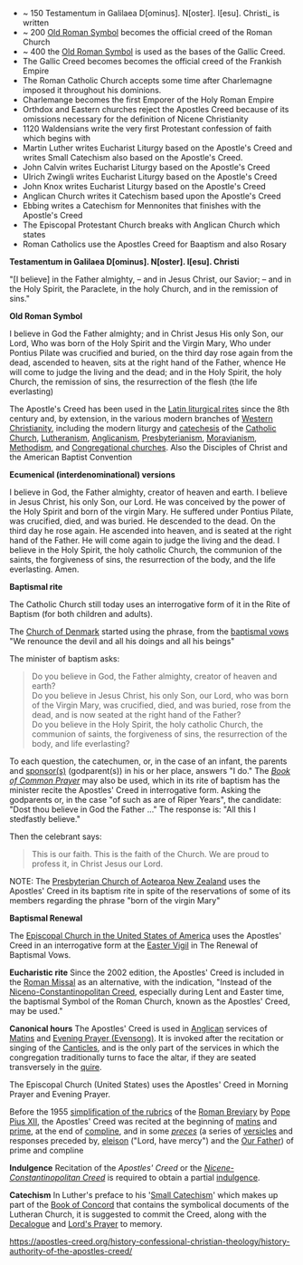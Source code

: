 * ~ 150 Testamentum in Galilaea D[ominus]. N[oster]. I[esu]. Christi_ is written
* ~ 200 [Old Roman Symbol](https://en.wikipedia.org/wiki/Old_Roman_Symbol) becomes the official creed of the Roman Church
* ~ 400 the [Old Roman Symbol](https://en.wikipedia.org/wiki/Old_Roman_Symbol) is used as the bases of the Gallic Creed.
* The Gallic Creed becomes becomes the official creed of the Frankish Empire
* The Roman Catholic Church accepts some time after Charlemagne imposed it throughout his dominions.
* Charlemange becomes the first Emporer of the Holy Roman Empire
* Orthdox and Eastern churches reject the Apostles Creed because of its omissions necessary for the definition of Nicene Christianity
* 1120 Waldensians write the very first Protestant confession of faith which begins with
* Martin Luther writes Eucharist Liturgy based on the Apostle's Creed and writes Small Catechism also based on the Apostle's Creed.
* John Calvin writes Eucharist Liturgy based on the Apostle's Creed
* Ulrich Zwingli writes Eucharist Liturgy based on the Apostle's Creed
* John Knox writes Eucharist Liturgy based on the Apostle's Creed
* Anglican Church writes it Catechism based upon the Apostle's Creed
* Ebbing writes a Catechism for Mennonites that finishes with the Apostle's Creed
* The Episcopal Protestant Church breaks with Anglican Church which states
* Roman Catholics use the Apostles Creed for Baaptism and also Rosary

**Testamentum in Galilaea D[ominus]. N[oster]. I[esu]. Christi** 

"[I believe] in the Father almighty, – and in Jesus Christ, our Savior; – and in the Holy Spirit, the Paraclete, in the holy Church, and in the remission of sins."


**Old Roman Symbol**

I believe in God the Father almighty; and in Christ Jesus His only Son, our Lord, Who was born of the Holy Spirit and the Virgin Mary, Who under Pontius Pilate was crucified and buried, on the third day rose again from the dead, ascended to heaven, sits at the right hand of the Father, whence He will come to judge the living and the dead; and in the Holy Spirit, the holy Church, the remission of sins, the resurrection of the flesh (the life everlasting)

The Apostle's Creed has been used in the [Latin liturgical rites](https://en.wikipedia.org/wiki/Latin_liturgical_rites "Latin liturgical rites") since the 8th century and, by extension, in the various modern branches of [Western Christianity](https://en.wikipedia.org/wiki/Western_Christianity "Western Christianity"), including the modern liturgy and [catechesis](https://en.wikipedia.org/wiki/Catechesis "Catechesis") of the [Catholic Church](https://en.wikipedia.org/wiki/Catholic_Church "Catholic Church"), [Lutheranism](https://en.wikipedia.org/wiki/Lutheranism "Lutheranism"), [Anglicanism](https://en.wikipedia.org/wiki/Anglicanism "Anglicanism"), [Presbyterianism](https://en.wikipedia.org/wiki/Presbyterianism "Presbyterianism"), [Moravianism](https://en.wikipedia.org/wiki/Moravian_Church "Moravian Church"), [Methodism](https://en.wikipedia.org/wiki/Methodism "Methodism"), and [Congregational churches](https://en.wikipedia.org/wiki/Congregational_church "Congregational church"). Also the Disciples of Christ and the American Baptist Convention

**Ecumenical (interdenominational) versions**

I believe in God, the Father almighty, creator of heaven and earth. I believe in Jesus Christ, his only Son, our Lord. He was conceived by the power of the Holy Spirit and born of the virgin Mary. He suffered under Pontius Pilate, was crucified, died, and was buried. He descended to the dead. On the third day he rose again. He ascended into heaven, and is seated at the right hand of the Father. He will come again to judge the living and the dead. I believe in the Holy Spirit, the holy catholic Church, the communion of the saints, the forgiveness of sins, the resurrection of the body, and the life everlasting. Amen.


**Baptismal rite**

The Catholic Church still today uses an interrogative form of it in the Rite of Baptism (for both children and adults). 

The [Church of Denmark](https://en.wikipedia.org/wiki/Church_of_Denmark "Church of Denmark") started using the phrase, from the [baptismal vows](https://en.wikipedia.org/wiki/Baptismal_vows "Baptismal vows") "We renounce the devil and all his doings and all his beings"

The minister of baptism asks:

> Do you believe in God, the Father almighty, creator of heaven and earth?  
> Do you believe in Jesus Christ, his only Son, our Lord, who was born of the Virgin Mary, was crucified, died, and was buried, rose from the dead, and is now seated at the right hand of the Father?  
> Do you believe in the Holy Spirit, the holy catholic Church, the communion of saints, the forgiveness of sins, the resurrection of the body, and life everlasting?

To each question, the catechumen, or, in the case of an infant, the parents and  [sponsor(s)](https://en.wikipedia.org/wiki/Sponsor_(Christianity) "Sponsor (Christianity)")  (godparent(s)) in his or her place, answers "I do." The _[Book of Common Prayer](https://en.wikipedia.org/wiki/Book_of_Common_Prayer "Book of Common Prayer")_ may also be used, which in its rite of baptism has the minister recite the Apostles' Creed in interrogative form. Asking the godparents or, in the case "of such as are of Riper Years", the candidate: "Dost thou believe in God the Father ..." The response is: "All this I stedfastly believe."

Then the celebrant says:

> This is our faith. This is the faith of the Church. We are proud to profess it, in Christ Jesus our Lord.


NOTE: The [Presbyterian Church of Aotearoa New Zealand](https://en.wikipedia.org/wiki/Presbyterian_Church_of_Aotearoa_New_Zealand "Presbyterian Church of Aotearoa New Zealand") uses the Apostles' Creed in its baptism rite in spite of the reservations of some of its members regarding the phrase "born of the virgin Mary"



**Baptismal Renewal**

The [Episcopal Church in the United States of America](https://en.wikipedia.org/wiki/Episcopal_Church_in_the_United_States_of_America "Episcopal Church in the United States of America") uses the Apostles' Creed in an interrogative form at the [Easter Vigil](https://en.wikipedia.org/wiki/Easter_Vigil "Easter Vigil") in The Renewal of Baptismal Vows.

**Eucharistic rite**
Since the 2002 edition, the Apostles' Creed is included in the [Roman Missal](https://en.wikipedia.org/wiki/Roman_Missal "Roman Missal") as an alternative, with the indication, "Instead of the [Niceno-Constantinopolitan Creed](https://en.wikipedia.org/wiki/Nicene_Creed "Nicene Creed"), especially during Lent and Easter time, the baptismal Symbol of the Roman Church, known as the Apostles' Creed, may be used."

**Canonical hours**
The Apostles' Creed is used in  [Anglican](https://en.wikipedia.org/wiki/Anglicanism "Anglicanism")  services of  [Matins](https://en.wikipedia.org/wiki/Matins "Matins")  and  [Evening Prayer (Evensong)](https://en.wikipedia.org/wiki/Evening_Prayer_(Anglican) "Evening Prayer (Anglican)"). It is invoked after the recitation or singing of the  [Canticles](https://en.wikipedia.org/wiki/Canticle "Canticle"), and is the only part of the services in which the congregation traditionally turns to face the altar, if they are seated transversely in the  [quire](https://en.wikipedia.org/wiki/Choir_(architecture) "Choir (architecture)").

The Episcopal Church (United States) uses the Apostles' Creed in Morning Prayer and Evening Prayer.

Before the 1955 [simplification of the rubrics](https://en.wikipedia.org/wiki/General_Roman_Calendar_of_Pope_Pius_XII "General Roman Calendar of Pope Pius XII") of the [Roman Breviary](https://en.wikipedia.org/wiki/Roman_Breviary "Roman Breviary") by [Pope Pius XII](https://en.wikipedia.org/wiki/Pope_Pius_XII "Pope Pius XII"), the Apostles' Creed was recited at the beginning of [matins](https://en.wikipedia.org/wiki/Matins "Matins") and [prime](https://en.wikipedia.org/wiki/Prime_(liturgy) "Prime (liturgy)"), at the end of [compline](https://en.wikipedia.org/wiki/Compline "Compline"), and in some _[preces](https://en.wikipedia.org/wiki/Preces "Preces")_ (a series of [versicles](https://en.wikipedia.org/wiki/Versicle "Versicle") and responses preceded by, [eleison](https://en.wikipedia.org/wiki/Eleison "Eleison") ("Lord, have mercy") and the [Our Father](https://en.wikipedia.org/wiki/Our_Father "Our Father")) of prime and compline

**Indulgence**
Recitation of the _Apostles' Creed_ or the _[Nicene-Constantinopolitan Creed](https://en.wikipedia.org/wiki/Nicene_Creed "Nicene Creed")_ is required to obtain a partial [indulgence](https://en.wikipedia.org/wiki/Indulgence "Indulgence").

**Catechism**
In Luther's preface to his '[Small Catechism](https://en.wikipedia.org/wiki/Luther%27s_Small_Catechism "Luther's Small Catechism")' which makes up part of the [Book of Concord](https://en.wikipedia.org/wiki/Book_of_Concord "Book of Concord") that contains the symbolical documents of the Lutheran Church, it is suggested to commit the Creed, along with the [Decalogue](https://en.wikipedia.org/wiki/Ten_Commandments "Ten Commandments") and [Lord's Prayer](https://en.wikipedia.org/wiki/Lord%27s_Prayer "Lord's Prayer") to memory.



https://apostles-creed.org/history-confessional-christian-theology/history-authority-of-the-apostles-creed/
